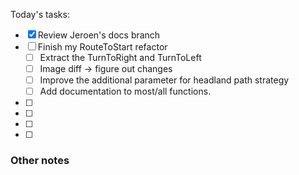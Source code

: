 Today's tasks:
- [x] Review Jeroen's docs branch
- [ ] Finish my RouteToStart refactor
    - [ ] Extract the TurnToRight and TurnToLeft
    - [ ] Image diff -> figure out changes
    - [ ] Improve the additional parameter for headland path strategy
    - [ ] Add documentation to most/all functions.
- [ ] 
- [ ] 
- [ ] 
- [ ]  

### Other notes

